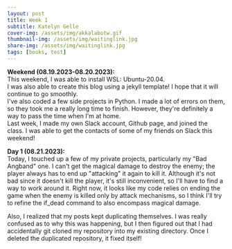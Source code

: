 ```yaml
---
layout: post
title: Week 1
subtitle: Katelyn Gelle
cover-img: /assets/img/akkalabotw.gif
thumbnail-img: /assets/img/waitinglink.jpg
share-img: /assets/img/waitinglink.jpg
tags: [books, test]
---
```


**Weekend (08.19.2023-08.20.2023):**  
This weekend, I was able to install WSL: Ubuntu-20.04.  
I was also able to create this blog using a jekyll template! I hope that it will continue to go smoothly.  
I've also coded a few side projects in Python. I made a lot of errors on them, so they took me a really long time to finish. However, they're definitely a way to pass the time when I'm at home.  
Last week, I made my own Slack account, Github page, and joined the class. I was able to get the contacts of some of my friends on Slack this weekend!

**Day 1 (08.21.2023):**  
Today, I touched up a few of my private projects, particularly my "Bad Angband" one. I can't get the magical damage to destroy the enemy; the player always has to end up "attacking" it again to kill it. Although it's not bad since it doesn't kill the player, it's still inconvenient, so I'll have to find a way to work around it. Right now, it looks like my code relies on ending the game when the enemy is killed only by attack mechanisms, so I think I'll try to refine the if_dead command to also encompass magical damage.  

Also, I realized that my posts kept duplicating themselves. I was really confused as to why this was happening, but I then figured out that I had accidentally git cloned my repository into my existing directory. Once I deleted the duplicated repository, it fixed itself!